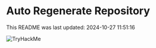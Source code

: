 # Auto Regenerate Repository

This README was last updated: 2024-10-27 11:51:16

 ![TryHackMe](https://tryhackme.com/badge/533634)